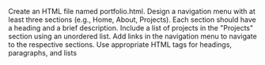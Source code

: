 Create an HTML file named portfolio.html.
Design a navigation menu with at least three sections (e.g., Home, About, Projects).
Each section should have a heading and a brief description.
Include a list of projects in the "Projects" section using an unordered list.
Add links in the navigation menu to navigate to the respective sections.
Use appropriate HTML tags for headings, paragraphs, and lists
